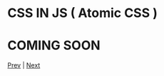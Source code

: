 [3]: ../general/customize-theme.md
[5]: ./wiloke-styles.md

<!-- content -->

# CSS IN JS ( Atomic CSS )

# COMING SOON

[Prev][3] | [Next][5]
